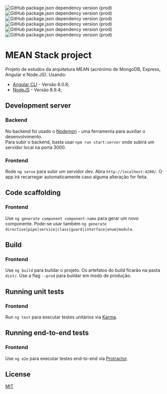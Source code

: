 ![GitHub package.json dependency version (prod)](https://img.shields.io/github/package-json/dependency-version/pedroBarata/MEAN-Angular2/bcrypt) ![GitHub package.json dependency version (prod)](https://img.shields.io/github/package-json/dependency-version/pedroBarata/MEAN-Angular2/body-parser) ![GitHub package.json dependency version (prod)](https://img.shields.io/github/package-json/dependency-version/pedroBarata/MEAN-Angular2/express) ![GitHub package.json dependency version (prod)](https://img.shields.io/github/package-json/dependency-version/pedroBarata/MEAN-Angular2/jsonwebtoken) ![GitHub package.json dependency version (prod)](https://img.shields.io/github/package-json/dependency-version/pedroBarata/MEAN-Angular2/mongoose) ![GitHub package.json dependency version (prod)](https://img.shields.io/github/package-json/dependency-version/pedroBarata/MEAN-Angular2/multer)

# MEAN Stack project

Projeto de estudos da arquitetura MEAN (acrônimo de MongoDB, Express, Angular e Node.JS). Usando: 
* [Angular CLI](https://github.com/angular/angular-cli) - Versão 6.0.8;
* [NodeJS](https://nodejs.org/en) - Versão 8.9.4;

## Development server
### Backend
No backend foi usado o [Nodemon](https://www.npmjs.com/package/nodemon) - uma ferramenta para auxiliar o desenvolvimento.  
Para subir o backend, basta usar `npm run start:server` onde subirá um servidor local na porta 3000.

### Frontend
Rode `ng serve` para subir um servidor dev. Abra  `http://localhost:4200/`. O app irá recarregar automaticamente caso alguma alteração for feita.

## Code scaffolding

### Frontend
Use `ng generate component component-name` para gerar um novo componente. Pode-se usar também `ng generate directive|pipe|service|class|guard|interface|enum|module`.

## Build

### Frontend
Use `ng build` para buildar o projeto. Os artefatos do build ficarão na pasta `dist/`. Use a flag `--prod` para buildar em modo de produção.

## Running unit tests

### Frontend
Run `ng test` para executar testes unitários via [Karma](https://karma-runner.github.io).

## Running end-to-end tests

### Frontend
Use `ng e2e` para executar testes end-to-end via [Protractor](http://www.protractortest.org/).

## License
[MIT](https://choosealicense.com/licenses/mit/)
